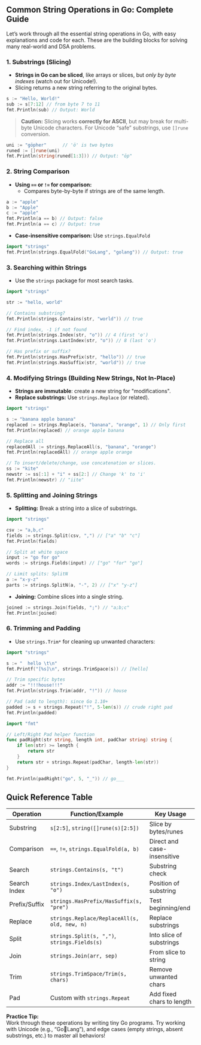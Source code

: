 ## Common String Operations in Go: Complete Guide

Let’s work through all the essential string operations in Go, with easy explanations and code for each. These are the building blocks for solving many real-world and DSA problems.

### 1. **Substrings (Slicing)**

- **Strings in Go can be sliced**, like arrays or slices, but *only by byte indexes* (watch out for Unicode!).
- Slicing returns a new string referring to the original bytes.

```go
s := "Hello, World!"
sub := s[7:12] // from byte 7 to 11
fmt.Println(sub) // Output: World
```

> **Caution:** Slicing works **correctly for ASCII**, but may break for multi-byte Unicode characters. For Unicode “safe” substrings, use `[]rune` conversion.

```go
uni := "göpher"      // 'ö' is two bytes
runed := []rune(uni)
fmt.Println(string(runed[1:3])) // Output: "öp"
```

### 2. **String Comparison**

- **Using `==` or `!=` for comparison:**
  - Compares byte-by-byte if strings are of the same length.

```go
a := "apple"
b := "Apple"
c := "apple"
fmt.Println(a == b) // Output: false
fmt.Println(a == c) // Output: true
```

- **Case-insensitive comparison:** Use `strings.EqualFold`

```go
import "strings"
fmt.Println(strings.EqualFold("GoLang", "golang")) // Output: true
```

### 3. **Searching within Strings**

- Use the `strings` package for most search tasks.

```go
import "strings"

str := "hello, world"

// Contains substring?
fmt.Println(strings.Contains(str, "world")) // true

// Find index, -1 if not found
fmt.Println(strings.Index(str, "o")) // 4 (first 'o')
fmt.Println(strings.LastIndex(str, "o")) // 8 (last 'o')

// Has prefix or suffix?
fmt.Println(strings.HasPrefix(str, "hello")) // true
fmt.Println(strings.HasSuffix(str, "world")) // true
```

### 4. **Modifying Strings (Building New Strings, Not In-Place)**

- **Strings are immutable**: create a new string for "modifications".
- **Replace substrings:** Use `strings.Replace` (or related).

```go
import "strings"

s := "banana apple banana"
replaced := strings.Replace(s, "banana", "orange", 1) // Only first
fmt.Println(replaced) // orange apple banana

// Replace all
replacedAll := strings.ReplaceAll(s, "banana", "orange")
fmt.Println(replacedAll) // orange apple orange

// To insert/delete/change, use concatenation or slices.
ss := "kite"
newstr := ss[:1] + "i" + ss[2:] // Change 'k' to 'i'
fmt.Println(newstr) // "iite"
```

### 5. **Splitting and Joining Strings**

- **Splitting:** Break a string into a slice of substrings.

```go
import "strings"

csv := "a,b,c"
fields := strings.Split(csv, ",") // ["a" "b" "c"]
fmt.Println(fields)

// Split at white space
input := "go for go"
words := strings.Fields(input) // ["go" "for" "go"]

// Limit splits: SplitN
a := "x-y-z"
parts := strings.SplitN(a, "-", 2) // ["x" "y-z"]
```

- **Joining:** Combine slices into a single string.

```go
joined := strings.Join(fields, ";") // "a;b;c"
fmt.Println(joined)
```

### 6. **Trimming and Padding**

- Use `strings.Trim*` for cleaning up unwanted characters:

```go
import "strings"

s := "  hello \t\n"
fmt.Printf("[%s]\n", strings.TrimSpace(s)) // [hello]

// Trim specific bytes
addr := "!!!house!!!"
fmt.Println(strings.Trim(addr, "!")) // house

// Pad (add to length): since Go 1.10+
padded := s + strings.Repeat("!", 5-len(s)) // crude right pad
fmt.Println(padded)

import "fmt"

// Left/Right Pad helper function
func padRight(str string, length int, padChar string) string {
    if len(str) >= length {
        return str
    }
    return str + strings.Repeat(padChar, length-len(str))
}

fmt.Println(padRight("go", 5, "_")) // go___
```

## Quick Reference Table

| Operation         | Function/Example                                    | Key Usage                              |
|-------------------|-----------------------------------------------------|----------------------------------------|
| Substring         | `s[2:5]`, `string([]rune(s)[2:5])`                  | Slice by bytes/runes                   |
| Comparison        | `==`, `!=`, `strings.EqualFold(a, b)`               | Direct and case-insensitive            |
| Search            | `strings.Contains(s, "t")`                          | Substring check                        |
| Search Index      | `strings.Index/LastIndex(s, "o")`                   | Position of substring                  |
| Prefix/Suffix     | `strings.HasPrefix/HasSuffix(s, "pre")`             | Test beginning/end                     |
| Replace           | `strings.Replace/ReplaceAll(s, old, new, n)`        | Replace substrings                     |
| Split             | `strings.Split(s, ",")`, `strings.Fields(s)`        | Into slice of substrings               |
| Join              | `strings.Join(arr, sep)`                            | From slice to string                   |
| Trim              | `strings.TrimSpace/Trim(s, chars)`                  | Remove unwanted chars                  |
| Pad               | Custom with `strings.Repeat`                        | Add fixed chars to length              |

**Practice Tip:**  
Work through these operations by writing tiny Go programs. Try working with Unicode (e.g., “Go🐍Lang”), and edge cases (empty strings, absent substrings, etc.) to master all behaviors!